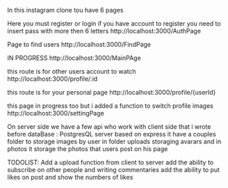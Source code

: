 In this instagram clone tou have 6 pages

Here you must register or login if you have account
to register you need to insert pass with more then 6 letters
http://localhost:3000/AuthPage

Page to find users
http://localhost:3000/FindPage

IN PROGRESS
http://localhost:3000/MainPAge

this route is for other users account to watch
http://localhost:3000/profile/:id

this route is for your personal page
http://localhost:3000/profile/{userId}

this page in progress too but i added a function to switch profile images
http://localhost:3000/settingPage

On server side we have a few api who work with client side that i wrote before
dataBase : PostgresQL
server based on express
it have a couples folder to storage images by user in folder uploads storaging avarars and in photos it storage the photos that users post on his page

TODOLIST:
Add a upload function from client to server
add the ability to subscribe on other people and writing commentaries
add the ability to put likes on post and show the numbers of likes
